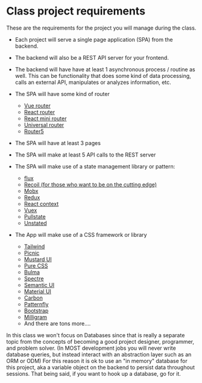 # Class project requirements

These are the requirements for the project you will manage during the class.

- Each project will serve a single page application (SPA) from the backend.

- The backend will also be a REST API server for your frontend.

- The backend will have have at least 1 asynchronous process / routine as well. This can be functionality that does some kind of data processing, calls an external API, manipulates or analyzes information, etc.

- The SPA will have some kind of router
  - [Vue router](https://router.vuejs.org/)
  - [React router](https://reactrouter.com/web/guides/quick-start)
  - [React mini router](https://github.com/larrymyers/react-mini-router)
  - [Universal router](https://www.npmjs.com/package/universal-router)
  - [Router5](https://www.npmjs.com/package/router5)

- The SPA will have at least 3 pages

- The SPA will make at least 5 API calls to the REST server

- The SPA will make use of a state management library or pattern:
  - [flux](https://facebook.github.io/flux/)
  - [Recoil (for those who want to be on the cutting edge)](https://recoiljs.org/)
  - [Mobx](https://mobx.js.org/README.html)
  - [Redux](https://redux.js.org/)
  - [React context](https://reactjs.org/docs/context.html)
  - [Vuex](https://vuex.vuejs.org/)
  - [Pullstate](https://lostpebble.github.io/pullstate/)
  - [Unstated](https://github.com/jamiebuilds/unstated)

- The App will make use of a CSS framework or library
  - [Tailwind](https://tailwindcss.com/)
  - [Picnic](https://picnicss.com/)
  - [Mustard UI](https://kylelogue.github.io/mustard-ui/index.html)
  - [Pure CSS](https://purecss.io/)
  - [Bulma](https://bulma.io/)
  - [Spectre](https://picturepan2.github.io/spectre/)
  - [Semantic UI](https://semantic-ui.com/)
  - [Material UI](https://material-ui.com/)
  - [Carbon](https://github.com/carbon-design-system)
  - [Patternfly](https://www.patternfly.org/v4/get-started/developers)
  - [Bootstrap](https://getbootstrap.com/)
  - [Milligram](https://milligram.io/)
  - And there are tons more....

In this class we won't focus on Databases since that is really a separate topic from the concepts of becoming a good project designer, programmer, and problem solver. (In MOST development jobs you will never write database queries, but instead interact with an abstraction layer such as an ORM or ODM) For this reason it is ok to use an "in memory" database for this project, aka a variable object on the backend to persist data throughout sessions. That being said, if you want to hook up a database, go for it.

